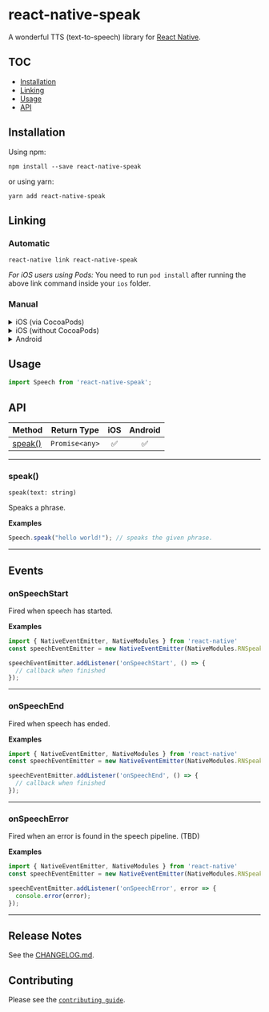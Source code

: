 # react-native-speak

A wonderful TTS (text-to-speech) library for [React Native](https://github.com/facebook/react-native).

## TOC

* [Installation](#installation)
* [Linking](#linking)
* [Usage](#usage)
* [API](#api)

## Installation

Using npm:

```shell
npm install --save react-native-speak
```

or using yarn:

```shell
yarn add react-native-speak
```

## Linking

### Automatic

```shell
react-native link react-native-speak
```

*For iOS users using Pods:*
You need to run `pod install` after running the above link command inside your `ios` folder.

### Manual

<details>
    <summary>iOS (via CocoaPods)</summary>

Add the following line to your build targets in your `Podfile`

`pod 'RNSpeak', :path => '../node_modules/react-native-speak'`

Then run `pod install`

</details>

<details>
    <summary>iOS (without CocoaPods)</summary>

In XCode, in the project navigator:

* Right click _Libraries_
* Add Files to _[your project's name]_
* Go to `node_modules/react-native-speak`
* Add the `.xcodeproj` file

In XCode, in the project navigator, select your project.

* Add the `libRNSpeak.a` from the _RNSpeak_ project to your project's _Build Phases ➜ Link Binary With Libraries_
* Click `.xcodeproj` file you added before in the project navigator and go the _Build Settings_ tab. Make sure _All_ is toggled on (instead of _Basic_).
* Look for _Header Search Paths_ and make sure it contains both `$(SRCROOT)/../react-native/React` and `$(SRCROOT)/../../React`
* Mark both as recursive (should be OK by default).

Run your project (Cmd+R)

</details>

<details>
    <summary>Android</summary>

* **_optional_** in `android/build.gradle`:

```gradle
...
  ext {
    // dependency versions
    googlePlayServicesVersion = "<Your play services version>" // default: "+"
    compileSdkVersion = "<Your compile SDK version>" // default: 23
    buildToolsVersion = "<Your build tools version>" // default: "25.0.2"
    targetSdkVersion = "<Your target SDK version>" // default: 22
  }
...
```

* in `android/app/build.gradle`:

```diff
dependencies {
    ...
    implementation "com.facebook.react:react-native:+"  // From node_modules
+   implementation project(':react-native-speak')
}
```

* in `android/settings.gradle`:

```diff
...
include ':app'
+ include ':react-native-speak'
+ project(':react-native-speak').projectDir = new File(rootProject.projectDir, '../node_modules/react-native-speak/android')
```

* in `MainApplication.java`:

```diff
+ import com.truckmap.RNSpeak.RNSpeak;

  public class MainApplication extends Application implements ReactApplication {
    //......

    @Override
    protected List<ReactPackage> getPackages() {
      return Arrays.<ReactPackage>asList(
+         new RNSpeak(),
          new MainReactPackage()
      );
    }

    ......
  }
```

NOTE: If you faced with this error: `Could not resolve all files for configuration ':react-native-speak:debugCompileClasspath'.`, in `build.gradle` put `google()` in the first line (according to https://stackoverflow.com/a/50748249)

* in `android/build.gradle`:

```diff
allprojects {
    repositories {
+       google()
        ...
    }
}
```
</details>

## Usage

```js
import Speech from 'react-native-speak';
```

## API

| Method                                                            | Return Type         |  iOS | Android |
| ----------------------------------------------------------------- | ------------------- | :--: | :-----: |
| [speak()](#speak)                                     | `Promise<any>`            |  ✅  |   ✅    |

---

### speak()

```
speak(text: string)
```

Speaks a phrase.

**Examples**

```js
Speech.speak("hello world!"); // speaks the given phrase.
```
---

## Events

### onSpeechStart

Fired when speech has started.

**Examples**

```js
import { NativeEventEmitter, NativeModules } from 'react-native'
const speechEventEmitter = new NativeEventEmitter(NativeModules.RNSpeak)

speechEventEmitter.addListener('onSpeechStart', () => {
  // callback when finished
});
```

---

### onSpeechEnd

Fired when speech has ended.

**Examples**

```js
import { NativeEventEmitter, NativeModules } from 'react-native'
const speechEventEmitter = new NativeEventEmitter(NativeModules.RNSpeak)

speechEventEmitter.addListener('onSpeechEnd', () => {
  // callback when finished
});
```

---

### onSpeechError

Fired when an error is found in the speech pipeline. (TBD)

**Examples**

```js
import { NativeEventEmitter, NativeModules } from 'react-native'
const speechEventEmitter = new NativeEventEmitter(NativeModules.RNSpeak)

speechEventEmitter.addListener('onSpeechError', error => {
  console.error(error);
});
```

---

## Release Notes

See the [CHANGELOG.md](/CHANGELOG.md).

## Contributing

Please see the [`contributing guide`](/CONTRIBUTING.md).

